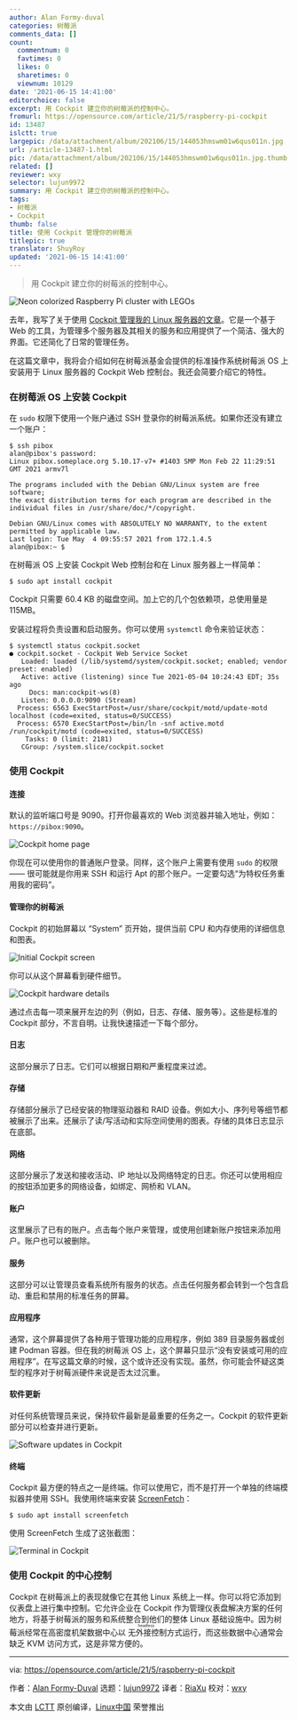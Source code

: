 ```yaml
---
author: Alan Formy-duval
categories: 树莓派
comments_data: []
count:
  commentnum: 0
  favtimes: 0
  likes: 0
  sharetimes: 0
  viewnum: 10129
date: '2021-06-15 14:41:00'
editorchoice: false
excerpt: 用 Cockpit 建立你的树莓派的控制中心。
fromurl: https://opensource.com/article/21/5/raspberry-pi-cockpit
id: 13487
islctt: true
largepic: /data/attachment/album/202106/15/144053hmswm01w6qus011n.jpg
url: /article-13487-1.html
pic: /data/attachment/album/202106/15/144053hmswm01w6qus011n.jpg.thumb.jpg
related: []
reviewer: wxy
selector: lujun9972
summary: 用 Cockpit 建立你的树莓派的控制中心。
tags:
- 树莓派
- Cockpit
thumb: false
title: 使用 Cockpit 管理你的树莓派
titlepic: true
translator: ShuyRoy
updated: '2021-06-15 14:41:00'
---
```



> 
> 用 Cockpit 建立你的树莓派的控制中心。
> 
> 
> 


![](/data/attachment/album/202106/15/144053hmswm01w6qus011n.jpg "Neon colorized Raspberry Pi cluster with LEGOs")


去年，我写了关于使用 [Cockpit 管理我的 Linux 服务器的文章](https://opensource.com/article/20/11/cockpit-server-management)。它是一个基于 Web 的工具，为管理多个服务器及其相关的服务和应用提供了一个简洁、强大的界面。它还简化了日常的管理任务。


在这篇文章中，我将会介绍如何在树莓派基金会提供的标准操作系统树莓派 OS 上安装用于 Linux 服务器的 Cockpit Web 控制台。我还会简要介绍它的特性。


### 在树莓派 OS 上安装 Cockpit


在 `sudo` 权限下使用一个账户通过 SSH 登录你的树莓派系统。如果你还没有建立一个账户：



```
$ ssh pibox
alan@pibox's password:
Linux pibox.someplace.org 5.10.17-v7+ #1403 SMP Mon Feb 22 11:29:51 GMT 2021 armv7l

The programs included with the Debian GNU/Linux system are free software;
the exact distribution terms for each program are described in the
individual files in /usr/share/doc/*/copyright.

Debian GNU/Linux comes with ABSOLUTELY NO WARRANTY, to the extent
permitted by applicable law.
Last login: Tue May  4 09:55:57 2021 from 172.1.4.5
alan@pibox:~ $

```

在树莓派 OS 上安装 Cockpit Web 控制台和在 Linux 服务器上一样简单：



```
$ sudo apt install cockpit

```

Cockpit 只需要 60.4 KB 的磁盘空间。加上它的几个包依赖项，总使用量是 115MB。


安装过程将负责设置和启动服务。你可以使用 `systemctl` 命令来验证状态：



```
$ systemctl status cockpit.socket
● cockpit.socket - Cockpit Web Service Socket
   Loaded: loaded (/lib/systemd/system/cockpit.socket; enabled; vendor preset: enabled)
   Active: active (listening) since Tue 2021-05-04 10:24:43 EDT; 35s ago
     Docs: man:cockpit-ws(8)
   Listen: 0.0.0.0:9090 (Stream)
  Process: 6563 ExecStartPost=/usr/share/cockpit/motd/update-motd  localhost (code=exited, status=0/SUCCESS)
  Process: 6570 ExecStartPost=/bin/ln -snf active.motd /run/cockpit/motd (code=exited, status=0/SUCCESS)
    Tasks: 0 (limit: 2181)
   CGroup: /system.slice/cockpit.socket

```

### 使用 Cockpit


#### 连接


默认的监听端口号是 9090。打开你最喜欢的 Web 浏览器并输入地址，例如： `https://pibox:9090`。


![Cockpit home page](/data/attachment/album/202106/15/144101fc5jx2jjbx9b1j11.png "Cockpit home page")


你现在可以使用你的普通账户登录。同样，这个账户上需要有使用 `sudo` 的权限 —— 很可能就是你用来 SSH 和运行 Apt 的那个账户。一定要勾选“为特权任务重用我的密码”。


#### 管理你的树莓派


Cockpit 的初始屏幕以 “System” 页开始，提供当前 CPU 和内存使用的详细信息和图表。


![Initial Cockpit screen](/data/attachment/album/202106/15/144102ii3033f3i7ffi45t.png "Initial Cockpit screen")


你可以从这个屏幕看到硬件细节。


![Cockpit hardware details](/data/attachment/album/202106/15/144102vb260wm11uhgm81t.png "Cockpit hardware details")


通过点击每一项来展开左边的列（例如，日志、存储、服务等）。这些是标准的 Cockpit 部分，不言自明。让我快速描述一下每个部分。


#### 日志


这部分展示了日志。它们可以根据日期和严重程度来过滤。


#### 存储


存储部分展示了已经安装的物理驱动器和 RAID 设备。例如大小、序列号等细节都被展示了出来。还展示了读/写活动和实际空间使用的图表。存储的具体日志显示在底部。


#### 网络


这部分展示了发送和接收活动、IP 地址以及网络特定的日志。你还可以使用相应的按钮添加更多的网络设备，如绑定、网桥和 VLAN。


#### 账户


这里展示了已有的账户。点击每个账户来管理，或使用创建新账户按钮来添加用户。账户也可以被删除。


#### 服务


这部分可以让管理员查看系统所有服务的状态。点击任何服务都会转到一个包含启动、重启和禁用的标准任务的屏幕。


#### 应用程序


通常，这个屏幕提供了各种用于管理功能的应用程序，例如 389 目录服务器或创建 Podman 容器。但在我的树莓派 OS 上，这个屏幕只显示“没有安装或可用的应用程序”。在写这篇文章的时候，这个或许还没有实现。虽然，你可能会怀疑这类型的程序对于树莓派硬件来说是否太过沉重。


#### 软件更新


对任何系统管理员来说，保持软件最新是最重要的任务之一。Cockpit 的软件更新部分可以检查并进行更新。


![Software updates in Cockpit](/data/attachment/album/202106/15/144102acghys7s9cg5sgus.png "Software updates in Cockpit")


#### 终端


Cockpit 最方便的特点之一是终端。你可以使用它，而不是打开一个单独的终端模拟器并使用 SSH。我使用终端来安装 [ScreenFetch](https://opensource.com/article/20/1/screenfetch-neofetch)：



```
$ sudo apt install screenfetch

```

使用 ScreenFetch 生成了这张截图：


![Terminal in Cockpit](/data/attachment/album/202106/15/144103ctlpg2pwpzpwtwx2.png "Terminal in Cockpit")


### 使用 Cockpit 的中心控制


Cockpit 在树莓派上的表现就像它在其他 Linux 系统上一样。你可以将它添加到仪表盘上进行集中控制。它允许企业在 Cockpit 作为管理仪表盘解决方案的任何地方，将基于树莓派的服务和系统整合到他们的整体 Linux 基础设施中。因为树莓派经常在高密度机架数据中心以<ruby> 无外接控制 <rt>  headless </rt></ruby>方式运行，而这些数据中心通常会缺乏 KVM 访问方式，这是非常方便的。




---


via: <https://opensource.com/article/21/5/raspberry-pi-cockpit>


作者：[Alan Formy-Duval](https://opensource.com/users/alanfdoss) 选题：[lujun9972](https://github.com/lujun9972) 译者：[RiaXu](https://github.com/ShuyRoy) 校对：[wxy](https://github.com/wxy)


本文由 [LCTT](https://github.com/LCTT/TranslateProject) 原创编译，[Linux中国](https://linux.cn/) 荣誉推出